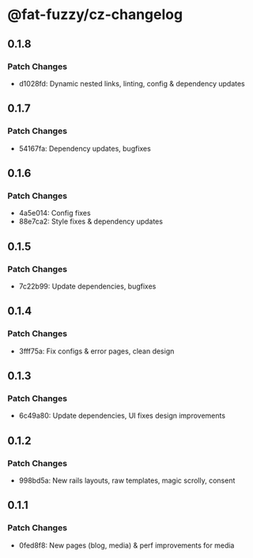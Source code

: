 # @fat-fuzzy/cz-changelog

## 0.1.8

### Patch Changes

- d1028fd: Dynamic nested links, linting, config & dependency updates

## 0.1.7

### Patch Changes

- 54167fa: Dependency updates, bugfixes

## 0.1.6

### Patch Changes

- 4a5e014: Config fixes
- 88e7ca2: Style fixes & dependency updates

## 0.1.5

### Patch Changes

- 7c22b99: Update dependencies, bugfixes

## 0.1.4

### Patch Changes

- 3fff75a: Fix configs & error pages, clean design

## 0.1.3

### Patch Changes

- 6c49a80: Update dependencies, UI fixes design improvements

## 0.1.2

### Patch Changes

- 998bd5a: New rails layouts, raw templates, magic scrolly, consent

## 0.1.1

### Patch Changes

- 0fed8f8: New pages (blog, media) & perf improvements for media
